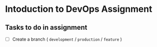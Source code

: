 # Intoduction to DevOps Assignment

## Tasks to do in assignment

- [ ] Create a branch ( `development` / `production` / `feature` )
